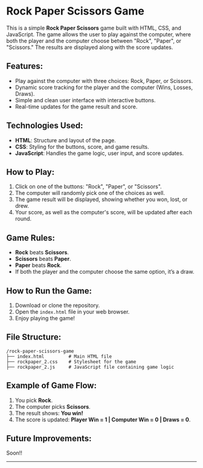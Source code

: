 # Rock Paper Scissors Game

This is a simple **Rock Paper Scissors** game built with HTML, CSS, and JavaScript. The game allows the user to play against the computer, where both the player and the computer choose between "Rock", "Paper", or "Scissors." The results are displayed along with the score updates.

## Features:
- Play against the computer with three choices: Rock, Paper, or Scissors.
- Dynamic score tracking for the player and the computer (Wins, Losses, Draws).
- Simple and clean user interface with interactive buttons.
- Real-time updates for the game result and score.
  
## Technologies Used:
- **HTML**: Structure and layout of the page.
- **CSS**: Styling for the buttons, score, and game results.
- **JavaScript**: Handles the game logic, user input, and score updates.

## How to Play:
1. Click on one of the buttons: "Rock", "Paper", or "Scissors".
2. The computer will randomly pick one of the choices as well.
3. The game result will be displayed, showing whether you won, lost, or drew.
4. Your score, as well as the computer's score, will be updated after each round.

## Game Rules:
- **Rock** beats **Scissors**.
- **Scissors** beats **Paper**.
- **Paper** beats **Rock**.
- If both the player and the computer choose the same option, it’s a draw.

## How to Run the Game:
1. Download or clone the repository.
2. Open the `index.html` file in your web browser.
3. Enjoy playing the game!

## File Structure:
```
/rock-paper-scissors-game
├── index.html         # Main HTML file
├── rockpaper_2.css    # Stylesheet for the game
├── rockpaper_2.js     # JavaScript file containing game logic
```

## Example of Game Flow:
1. You pick **Rock**.
2. The computer picks **Scissors**.
3. The result shows: **You win!**
4. The score is updated: **Player Win = 1 | Computer Win = 0 | Draws = 0**.

## Future Improvements:
Soon!!

---